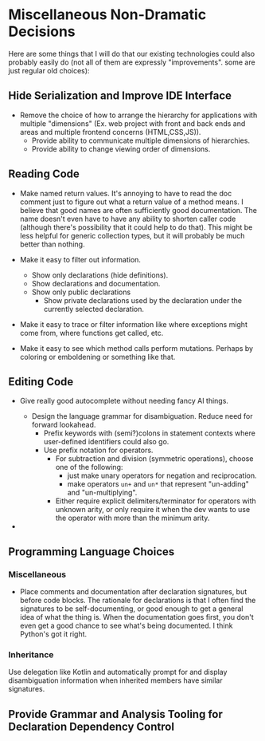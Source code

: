 # Miscellaneous Non-Dramatic Decisions

Here are some things that I will do that our existing technologies could also probably easily do (not all of them are expressly "improvements". some are just regular old choices):

## Hide Serialization and Improve IDE Interface

- Remove the choice of how to arrange the hierarchy for applications with multiple "dimensions" (Ex. web project with front and back ends and areas and multiple frontend concerns (HTML,CSS,JS)).
  - Provide ability to communicate multiple dimensions of hierarchies.
  - Provide ability to change viewing order of dimensions.

## Reading Code

- Make named return values. It's annoying to have to read the doc comment just to figure out what a return value of a method means. I believe that good names are often sufficiently good documentation. The name doesn't even have to have any ability to shorten caller code (although there's possibility that it could help to do that). This might be less helpful for generic collection types, but it will probably be much better than nothing.

- Make it easy to filter out information.
  - Show only declarations (hide definitions).
  - Show declarations and documentation.
  - Show only public declarations
    - Show private declarations used by the declaration under the currently selected declaration.

- Make it easy to trace or filter information like where exceptions might come from, where functions get called, etc.

- Make it easy to see which method calls perform mutations. Perhaps by coloring or emboldening or something like that.

## Editing Code

- Give really good autocomplete without needing fancy AI things.
  - Design the language grammar for disambiguation. Reduce need for forward lookahead.
    - Prefix keywords with (semi?)colons in statement contexts where user-defined identifiers could also go.
    - Use prefix notation for operators.
      - For subtraction and division (symmetric operations), choose one of the following:
        - just make unary operators for negation and reciprocation.
        - make operators `un+` and `un*` that represent "un-adding" and "un-multiplying".
      - Either require explicit delimiters/terminator for operators with unknown arity, or only require it when the dev wants to use the operator with more than the minimum arity.

-

## Programming Language Choices

### Miscellaneous

- Place comments and documentation after declaration signatures, but before code blocks. The rationale for declarations is that I often find the signatures to be self-documenting, or good enough to get a general idea of what the thing is. When the documentation goes first, you don't even get a good chance to see what's being documented. I think Python's got it right.

### Inheritance

Use delegation like Kotlin and automatically prompt for and display disambiguation information when inherited members have similar signatures.

## Provide Grammar and Analysis Tooling for Declaration Dependency Control